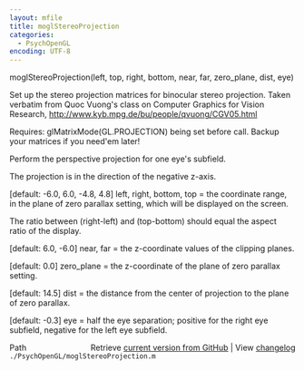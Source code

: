 ```yaml
---
layout: mfile
title: moglStereoProjection
categories:
  - PsychOpenGL
encoding: UTF-8
---
```


moglStereoProjection(left, top, right, bottom, near, far, zero\_plane, dist, eye)

Set up the stereo projection matrices for binocular stereo projection.
Taken verbatim from Quoc Vuong's class on Computer Graphics for Vision Research,
http://www.kyb.mpg.de/bu/people/qvuong/CGV05.html

Requires: glMatrixMode(GL.PROJECTION) being set before call. Backup your
matrices if you need'em later!



Perform the perspective projection for one eye's subfield.

The projection is in the direction of the negative z-axis.

[default: -6.0, 6.0, -4.8, 4.8]
left, right, bottom, top = the coordinate range, in the plane of zero parallax setting,
which will be displayed on the screen.

The ratio between (right-left) and (top-bottom) should equal the aspect
ratio of the display.

[default: 6.0, -6.0]
near, far = the z-coordinate values of the clipping planes.

[default: 0.0]
zero\_plane = the z-coordinate of the plane of zero parallax setting.

[default: 14.5]
dist = the distance from the center of projection to the plane of zero parallax.

[default: -0.3]
eye = half the eye separation; positive for the right eye subfield,
negative for the left eye subfield.



<div class="code_header" style="text-align:right;">
  <span style="float:left;">Path&nbsp;&nbsp;</span> <span class="counter">Retrieve <a href=
  "https://raw.github.com/Psychtoolbox-3/Psychtoolbox-3/beta/./PsychOpenGL/moglStereoProjection.m">current version from GitHub</a> | View <a href=
  "https://github.com/Psychtoolbox-3/Psychtoolbox-3/commits/beta/./PsychOpenGL/moglStereoProjection.m">changelog</a></span>
</div>
<div class="code">
  <code>./PsychOpenGL/moglStereoProjection.m</code>
</div>
